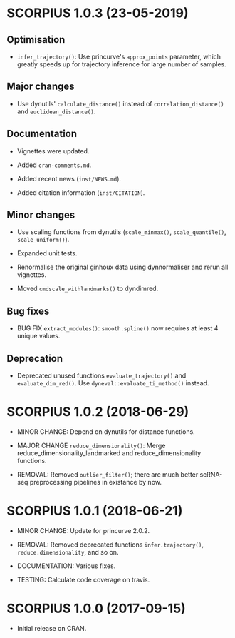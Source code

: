 # SCORPIUS 1.0.3 (23-05-2019)

## Optimisation

 * `infer_trajectory()`: Use princurve's `approx_points` parameter, which greatly speeds up
   for trajectory inference for large number of samples.
   
## Major changes

 * Use dynutils' `calculate_distance()` instead of `correlation_distance()` and `euclidean_distance()`.
   
## Documentation

 * Vignettes were updated.

 * Added `cran-comments.md`.
 
 * Added recent news (`inst/NEWS.md`).
 
 * Added citation information (`inst/CITATION`).
 
## Minor changes

 * Use scaling functions from dynutils (`scale_minmax()`, `scale_quantile()`, `scale_uniform()`).
 
 * Expanded unit tests.
 
 * Renormalise the original ginhoux data using dynnormaliser and rerun all vignettes. 
 
 * Moved `cmdscale_withlandmarks()` to dyndimred.
 
## Bug fixes
 
 * BUG FIX `extract_modules()`: `smooth.spline()` now requires at least 4 unique values.
 
## Deprecation

 * Deprecated unused functions `evaluate_trajectory()` and `evaluate_dim_red()`.
   Use `dyneval::evaluate_ti_method()` instead.


# SCORPIUS 1.0.2 (2018-06-29)

 * MINOR CHANGE: Depend on dynutils for distance functions.
 
 * MAJOR CHANGE `reduce_dimensionality()`: Merge reduce_dimensionality_landmarked
   and reduce_dimensionality functions.

 * REMOVAL: Removed `outlier_filter()`; there are much better scRNA-seq preprocessing
   pipelines in existance by now.

# SCORPIUS 1.0.1 (2018-06-21)

 * MINOR CHANGE: Update for princurve 2.0.2.

 * REMOVAL: Removed deprecated functions `infer.trajectory()`, `reduce.dimensionality`, and so on.

 * DOCUMENTATION: Various fixes.

 * TESTING: Calculate code coverage on travis.
 
# SCORPIUS 1.0.0 (2017-09-15)

 * Initial release on CRAN.
